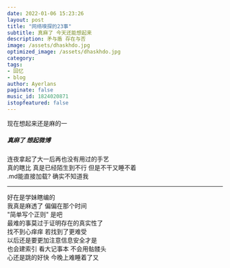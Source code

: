 ```yaml
---
date: 2022-01-06 15:23:26
layout: post
title: "网络嗅探的23事"
subtitle: 真麻了 今天还能想起来
description: 矛与盾 存在与否
image: /assets/dhaskhdo.jpg
optimized_image: /assets/dhaskhdo.jpg
category:
tags:
- 回忆
- blog
author: Ayerlans
paginate: false
music_id: 1824020871
istopfeatured: false
---
```

现在想起来还是麻的一  
##### 真麻了 想起微博  
连夜拿起了大一后再也没有用过的手艺  
真的瞎比 真是已经陌生到不行 但是不干又睡不着  
.md能直接加载? 确实不知道我  
***    
好在是学妹瞎编的   
我真是麻透了 偏偏在那个时间  
"简单写个正则" 是吧  
最难的事莫过于证明存在的真实性了  
找不到心痒痒 若找到了更难受  
以后还是要更加注意信息安全才是  
也会建索引 看大记事本 不会用骷髅头  
心还是跳的好快 今晚上难睡着了又
